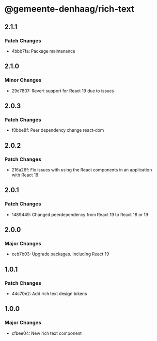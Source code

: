 # @gemeente-denhaag/rich-text

## 2.1.1

### Patch Changes

- 4bbb7fa: Package maintenance

## 2.1.0

### Minor Changes

- 29c7807: Revert support for React 19 due to issues

## 2.0.3

### Patch Changes

- f0bbe8f: Peer dependency change react-dom

## 2.0.2

### Patch Changes

- 216a26f: Fix issues with using the React components in an application with React 18

## 2.0.1

### Patch Changes

- 1489449: Changed peerdependency from React 19 to React 18 or 19

## 2.0.0

### Major Changes

- ceb7b03: Upgrade packages. Including React 19

## 1.0.1

### Patch Changes

- 44c70e2: Add rich text design tokens

## 1.0.0

### Major Changes

- cfbee04: New rich text component
